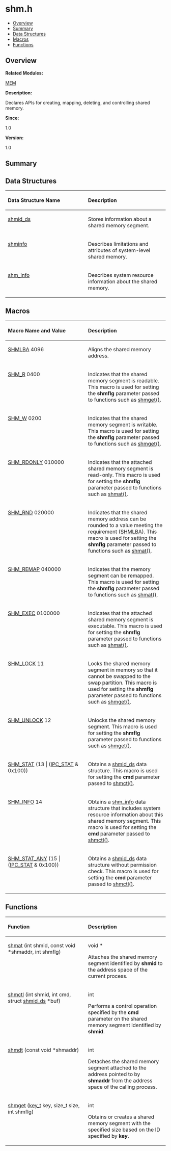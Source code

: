 # shm.h<a name="ZH-CN_TOPIC_0000001054948037"></a>

-   [Overview](#section1198649889165629)
-   [Summary](#section2021940440165629)
-   [Data Structures](#nested-classes)
-   [Macros](#define-members)
-   [Functions](#func-members)

## **Overview**<a name="section1198649889165629"></a>

**Related Modules:**

[MEM](MEM.md)

**Description:**

Declares APIs for creating, mapping, deleting, and controlling shared memory. 

**Since:**

1.0

**Version:**

1.0

## **Summary**<a name="section2021940440165629"></a>

## Data Structures<a name="nested-classes"></a>

<a name="table739961790165629"></a>
<table><thead align="left"><tr id="row1810290585165629"><th class="cellrowborder" valign="top" width="50%" id="mcps1.1.3.1.1"><p id="p1467688868165629"><a name="p1467688868165629"></a><a name="p1467688868165629"></a>Data Structure Name</p>
</th>
<th class="cellrowborder" valign="top" width="50%" id="mcps1.1.3.1.2"><p id="p1651075559165629"><a name="p1651075559165629"></a><a name="p1651075559165629"></a>Description</p>
</th>
</tr>
</thead>
<tbody><tr id="row196905080165629"><td class="cellrowborder" valign="top" width="50%" headers="mcps1.1.3.1.1 "><p id="p1205311370165629"><a name="p1205311370165629"></a><a name="p1205311370165629"></a><a href="shmid_ds.md">shmid_ds</a></p>
</td>
<td class="cellrowborder" valign="top" width="50%" headers="mcps1.1.3.1.2 "><p id="p2067719513165629"><a name="p2067719513165629"></a><a name="p2067719513165629"></a>Stores information about a shared memory segment. </p>
</td>
</tr>
<tr id="row288353432165629"><td class="cellrowborder" valign="top" width="50%" headers="mcps1.1.3.1.1 "><p id="p1864629486165629"><a name="p1864629486165629"></a><a name="p1864629486165629"></a><a href="shminfo.md">shminfo</a></p>
</td>
<td class="cellrowborder" valign="top" width="50%" headers="mcps1.1.3.1.2 "><p id="p934276984165629"><a name="p934276984165629"></a><a name="p934276984165629"></a>Describes limitations and attributes of system-level shared memory. </p>
</td>
</tr>
<tr id="row1927693164165629"><td class="cellrowborder" valign="top" width="50%" headers="mcps1.1.3.1.1 "><p id="p545564922165629"><a name="p545564922165629"></a><a name="p545564922165629"></a><a href="shm_info.md">shm_info</a></p>
</td>
<td class="cellrowborder" valign="top" width="50%" headers="mcps1.1.3.1.2 "><p id="p1170726896165629"><a name="p1170726896165629"></a><a name="p1170726896165629"></a>Describes system resource information about the shared memory. </p>
</td>
</tr>
</tbody>
</table>

## Macros<a name="define-members"></a>

<a name="table1317509867165629"></a>
<table><thead align="left"><tr id="row1065777578165629"><th class="cellrowborder" valign="top" width="50%" id="mcps1.1.3.1.1"><p id="p1261404478165629"><a name="p1261404478165629"></a><a name="p1261404478165629"></a>Macro Name and Value</p>
</th>
<th class="cellrowborder" valign="top" width="50%" id="mcps1.1.3.1.2"><p id="p410099904165629"><a name="p410099904165629"></a><a name="p410099904165629"></a>Description</p>
</th>
</tr>
</thead>
<tbody><tr id="row416369345165629"><td class="cellrowborder" valign="top" width="50%" headers="mcps1.1.3.1.1 "><p id="p635418464165629"><a name="p635418464165629"></a><a name="p635418464165629"></a><a href="MEM.md#ga1f422a47c416c67470e3a0fb8b7529d8">SHMLBA</a>   4096</p>
</td>
<td class="cellrowborder" valign="top" width="50%" headers="mcps1.1.3.1.2 "><p id="p178374749165629"><a name="p178374749165629"></a><a name="p178374749165629"></a>Aligns the shared memory address. </p>
</td>
</tr>
<tr id="row667756139165629"><td class="cellrowborder" valign="top" width="50%" headers="mcps1.1.3.1.1 "><p id="p1581842693165629"><a name="p1581842693165629"></a><a name="p1581842693165629"></a><a href="MEM.md#ga45da2dbfb146e926c8fd842379c0362c">SHM_R</a>   0400</p>
</td>
<td class="cellrowborder" valign="top" width="50%" headers="mcps1.1.3.1.2 "><p id="p886750498165629"><a name="p886750498165629"></a><a name="p886750498165629"></a>Indicates that the shared memory segment is readable. This macro is used for setting the <strong id="b1177792702165629"><a name="b1177792702165629"></a><a name="b1177792702165629"></a>shmflg</strong> parameter passed to functions such as <a href="MEM.md#ga23e346182fc10c5286f37213e09fefb2">shmget()</a>. </p>
</td>
</tr>
<tr id="row1651248258165629"><td class="cellrowborder" valign="top" width="50%" headers="mcps1.1.3.1.1 "><p id="p1448016660165629"><a name="p1448016660165629"></a><a name="p1448016660165629"></a><a href="MEM.md#gafd00993215ed6030ec817bf3615044d1">SHM_W</a>   0200</p>
</td>
<td class="cellrowborder" valign="top" width="50%" headers="mcps1.1.3.1.2 "><p id="p1089125743165629"><a name="p1089125743165629"></a><a name="p1089125743165629"></a>Indicates that the shared memory segment is writable. This macro is used for setting the <strong id="b1939531592165629"><a name="b1939531592165629"></a><a name="b1939531592165629"></a>shmflg</strong> parameter passed to functions such as <a href="MEM.md#ga23e346182fc10c5286f37213e09fefb2">shmget()</a>. </p>
</td>
</tr>
<tr id="row450674614165629"><td class="cellrowborder" valign="top" width="50%" headers="mcps1.1.3.1.1 "><p id="p518951865165629"><a name="p518951865165629"></a><a name="p518951865165629"></a><a href="MEM.md#ga899e8ef0c4c33e2a5cc708c05c75429a">SHM_RDONLY</a>   010000</p>
</td>
<td class="cellrowborder" valign="top" width="50%" headers="mcps1.1.3.1.2 "><p id="p250877436165629"><a name="p250877436165629"></a><a name="p250877436165629"></a>Indicates that the attached shared memory segment is read-only. This macro is used for setting the <strong id="b741361260165629"><a name="b741361260165629"></a><a name="b741361260165629"></a>shmflg</strong> parameter passed to functions such as <a href="MEM.md#gac56f61130bf1ddd88ecd6a2e87b4c5cb">shmat()</a>. </p>
</td>
</tr>
<tr id="row585618638165629"><td class="cellrowborder" valign="top" width="50%" headers="mcps1.1.3.1.1 "><p id="p1697164266165629"><a name="p1697164266165629"></a><a name="p1697164266165629"></a><a href="MEM.md#ga4ae5f621aa1333d9d5962c3e9d674a90">SHM_RND</a>   020000</p>
</td>
<td class="cellrowborder" valign="top" width="50%" headers="mcps1.1.3.1.2 "><p id="p433317175165629"><a name="p433317175165629"></a><a name="p433317175165629"></a>Indicates that the shared memory address can be rounded to a value meeting the requirement (<a href="MEM.md#ga1f422a47c416c67470e3a0fb8b7529d8">SHMLBA</a>). This macro is used for setting the <strong id="b165193561165629"><a name="b165193561165629"></a><a name="b165193561165629"></a>shmflg</strong> parameter passed to functions such as <a href="MEM.md#gac56f61130bf1ddd88ecd6a2e87b4c5cb">shmat()</a>. </p>
</td>
</tr>
<tr id="row203679819165629"><td class="cellrowborder" valign="top" width="50%" headers="mcps1.1.3.1.1 "><p id="p874002292165629"><a name="p874002292165629"></a><a name="p874002292165629"></a><a href="MEM.md#gab652a1a4737f9118a64a8fb74084ef7d">SHM_REMAP</a>   040000</p>
</td>
<td class="cellrowborder" valign="top" width="50%" headers="mcps1.1.3.1.2 "><p id="p924545818165629"><a name="p924545818165629"></a><a name="p924545818165629"></a>Indicates that the memory segment can be remapped. This macro is used for setting the <strong id="b671276618165629"><a name="b671276618165629"></a><a name="b671276618165629"></a>shmflg</strong> parameter passed to functions such as <a href="MEM.md#gac56f61130bf1ddd88ecd6a2e87b4c5cb">shmat()</a>. </p>
</td>
</tr>
<tr id="row842038188165629"><td class="cellrowborder" valign="top" width="50%" headers="mcps1.1.3.1.1 "><p id="p2145166003165629"><a name="p2145166003165629"></a><a name="p2145166003165629"></a><a href="MEM.md#ga0bb6454e0dd48a66376bfaa05170ce82">SHM_EXEC</a>   0100000</p>
</td>
<td class="cellrowborder" valign="top" width="50%" headers="mcps1.1.3.1.2 "><p id="p1510783023165629"><a name="p1510783023165629"></a><a name="p1510783023165629"></a>Indicates that the attached shared memory segment is executable. This macro is used for setting the <strong id="b1071411993165629"><a name="b1071411993165629"></a><a name="b1071411993165629"></a>shmflg</strong> parameter passed to functions such as <a href="MEM.md#gac56f61130bf1ddd88ecd6a2e87b4c5cb">shmat()</a>. </p>
</td>
</tr>
<tr id="row1935891060165629"><td class="cellrowborder" valign="top" width="50%" headers="mcps1.1.3.1.1 "><p id="p1746759920165629"><a name="p1746759920165629"></a><a name="p1746759920165629"></a><a href="MEM.md#ga66735ad43f79860ccdd21888c3ead8cc">SHM_LOCK</a>   11</p>
</td>
<td class="cellrowborder" valign="top" width="50%" headers="mcps1.1.3.1.2 "><p id="p742885006165629"><a name="p742885006165629"></a><a name="p742885006165629"></a>Locks the shared memory segment in memory so that it cannot be swapped to the swap partition. This macro is used for setting the <strong id="b1255446780165629"><a name="b1255446780165629"></a><a name="b1255446780165629"></a>shmflg</strong> parameter passed to functions such as <a href="MEM.md#ga23e346182fc10c5286f37213e09fefb2">shmget()</a>. </p>
</td>
</tr>
<tr id="row600370271165629"><td class="cellrowborder" valign="top" width="50%" headers="mcps1.1.3.1.1 "><p id="p648880853165629"><a name="p648880853165629"></a><a name="p648880853165629"></a><a href="MEM.md#ga7497459fc5ebe82bbbdfa3809c938312">SHM_UNLOCK</a>   12</p>
</td>
<td class="cellrowborder" valign="top" width="50%" headers="mcps1.1.3.1.2 "><p id="p1587261297165629"><a name="p1587261297165629"></a><a name="p1587261297165629"></a>Unlocks the shared memory segment. This macro is used for setting the <strong id="b2031367994165629"><a name="b2031367994165629"></a><a name="b2031367994165629"></a>shmflg</strong> parameter passed to functions such as <a href="MEM.md#ga23e346182fc10c5286f37213e09fefb2">shmget()</a>. </p>
</td>
</tr>
<tr id="row392273998165629"><td class="cellrowborder" valign="top" width="50%" headers="mcps1.1.3.1.1 "><p id="p1709316092165629"><a name="p1709316092165629"></a><a name="p1709316092165629"></a><a href="MEM.md#ga2e0f8c5b0fafab9f2602d19588d03e95">SHM_STAT</a>   (13 | (<a href="IPC.md#ga16a91ee69c3cb6bfec425e1bfd5edd18">IPC_STAT</a> &amp; 0x100))</p>
</td>
<td class="cellrowborder" valign="top" width="50%" headers="mcps1.1.3.1.2 "><p id="p1262731766165629"><a name="p1262731766165629"></a><a name="p1262731766165629"></a>Obtains a <a href="shmid_ds.md">shmid_ds</a> data structure. This macro is used for setting the <strong id="b2059598341165629"><a name="b2059598341165629"></a><a name="b2059598341165629"></a>cmd</strong> parameter passed to <a href="MEM.md#gab2cfe9a9370d4c74b485876260e2e0fe">shmctl()</a>. </p>
</td>
</tr>
<tr id="row940115131165629"><td class="cellrowborder" valign="top" width="50%" headers="mcps1.1.3.1.1 "><p id="p729782995165629"><a name="p729782995165629"></a><a name="p729782995165629"></a><a href="MEM.md#gafecb9e202431a631f42469c9ecbee99e">SHM_INFO</a>   14</p>
</td>
<td class="cellrowborder" valign="top" width="50%" headers="mcps1.1.3.1.2 "><p id="p1248921418165629"><a name="p1248921418165629"></a><a name="p1248921418165629"></a>Obtains a <a href="shm_info.md">shm_info</a> data structure that includes system resource information about this shared memory segment. This macro is used for setting the <strong id="b117251621165629"><a name="b117251621165629"></a><a name="b117251621165629"></a>cmd</strong> parameter passed to <a href="MEM.md#gab2cfe9a9370d4c74b485876260e2e0fe">shmctl()</a>. </p>
</td>
</tr>
<tr id="row1416503728165629"><td class="cellrowborder" valign="top" width="50%" headers="mcps1.1.3.1.1 "><p id="p721531470165629"><a name="p721531470165629"></a><a name="p721531470165629"></a><a href="MEM.md#ga9e7f0a6d71663d9173d9aae2a2f01220">SHM_STAT_ANY</a>   (15 | (<a href="IPC.md#ga16a91ee69c3cb6bfec425e1bfd5edd18">IPC_STAT</a> &amp; 0x100))</p>
</td>
<td class="cellrowborder" valign="top" width="50%" headers="mcps1.1.3.1.2 "><p id="p1583400372165629"><a name="p1583400372165629"></a><a name="p1583400372165629"></a>Obtains a <a href="shmid_ds.md">shmid_ds</a> data structure without permission check. This macro is used for setting the <strong id="b216275170165629"><a name="b216275170165629"></a><a name="b216275170165629"></a>cmd</strong> parameter passed to <a href="MEM.md#gab2cfe9a9370d4c74b485876260e2e0fe">shmctl()</a>. </p>
</td>
</tr>
</tbody>
</table>

## Functions<a name="func-members"></a>

<a name="table1745671911165629"></a>
<table><thead align="left"><tr id="row1379770157165629"><th class="cellrowborder" valign="top" width="50%" id="mcps1.1.3.1.1"><p id="p1259763368165629"><a name="p1259763368165629"></a><a name="p1259763368165629"></a>Function</p>
</th>
<th class="cellrowborder" valign="top" width="50%" id="mcps1.1.3.1.2"><p id="p1505333645165629"><a name="p1505333645165629"></a><a name="p1505333645165629"></a>Description</p>
</th>
</tr>
</thead>
<tbody><tr id="row1318200914165629"><td class="cellrowborder" valign="top" width="50%" headers="mcps1.1.3.1.1 "><p id="p1788365977165629"><a name="p1788365977165629"></a><a name="p1788365977165629"></a><a href="MEM.md#gac56f61130bf1ddd88ecd6a2e87b4c5cb">shmat</a> (int shmid, const void *shmaddr, int shmflg)</p>
</td>
<td class="cellrowborder" valign="top" width="50%" headers="mcps1.1.3.1.2 "><p id="p202432062165629"><a name="p202432062165629"></a><a name="p202432062165629"></a>void * </p>
<p id="p1260351877165629"><a name="p1260351877165629"></a><a name="p1260351877165629"></a>Attaches the shared memory segment identified by <strong id="b513066560165629"><a name="b513066560165629"></a><a name="b513066560165629"></a>shmid</strong> to the address space of the current process. </p>
</td>
</tr>
<tr id="row1601141845165629"><td class="cellrowborder" valign="top" width="50%" headers="mcps1.1.3.1.1 "><p id="p1802367259165629"><a name="p1802367259165629"></a><a name="p1802367259165629"></a><a href="MEM.md#gab2cfe9a9370d4c74b485876260e2e0fe">shmctl</a> (int shmid, int cmd, struct <a href="shmid_ds.md">shmid_ds</a> *buf)</p>
</td>
<td class="cellrowborder" valign="top" width="50%" headers="mcps1.1.3.1.2 "><p id="p1645007194165629"><a name="p1645007194165629"></a><a name="p1645007194165629"></a>int </p>
<p id="p1109599554165629"><a name="p1109599554165629"></a><a name="p1109599554165629"></a>Performs a control operation specified by the <strong id="b1268376334165629"><a name="b1268376334165629"></a><a name="b1268376334165629"></a>cmd</strong> parameter on the shared memory segment identified by <strong id="b1935312642165629"><a name="b1935312642165629"></a><a name="b1935312642165629"></a>shmid</strong>. </p>
</td>
</tr>
<tr id="row1033396478165629"><td class="cellrowborder" valign="top" width="50%" headers="mcps1.1.3.1.1 "><p id="p290863708165629"><a name="p290863708165629"></a><a name="p290863708165629"></a><a href="MEM.md#ga934738fcc6c27c0d45cff9bb8cc38a7f">shmdt</a> (const void *shmaddr)</p>
</td>
<td class="cellrowborder" valign="top" width="50%" headers="mcps1.1.3.1.2 "><p id="p112314169165629"><a name="p112314169165629"></a><a name="p112314169165629"></a>int </p>
<p id="p479906781165629"><a name="p479906781165629"></a><a name="p479906781165629"></a>Detaches the shared memory segment attached to the address pointed to by <strong id="b1783301639165629"><a name="b1783301639165629"></a><a name="b1783301639165629"></a>shmaddr</strong> from the address space of the calling process. </p>
</td>
</tr>
<tr id="row13553435165629"><td class="cellrowborder" valign="top" width="50%" headers="mcps1.1.3.1.1 "><p id="p876339902165629"><a name="p876339902165629"></a><a name="p876339902165629"></a><a href="MEM.md#ga23e346182fc10c5286f37213e09fefb2">shmget</a> (<a href="UTILS.md#ga4f8c894a6c2b415e55f3f858afd9e7f5">key_t</a> key, size_t size, int shmflg)</p>
</td>
<td class="cellrowborder" valign="top" width="50%" headers="mcps1.1.3.1.2 "><p id="p763562659165629"><a name="p763562659165629"></a><a name="p763562659165629"></a>int </p>
<p id="p1485929917165629"><a name="p1485929917165629"></a><a name="p1485929917165629"></a>Obtains or creates a shared memory segment with the specified size based on the ID specified by <strong id="b1234604025165629"><a name="b1234604025165629"></a><a name="b1234604025165629"></a>key</strong>. </p>
</td>
</tr>
</tbody>
</table>


